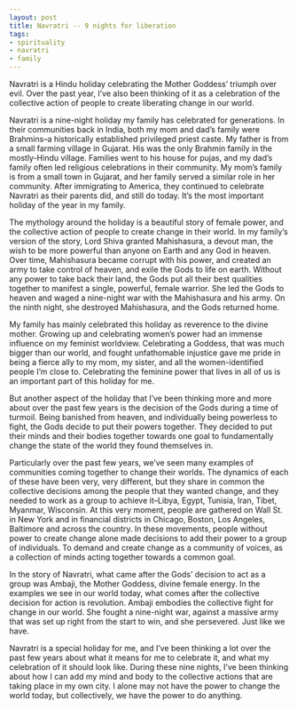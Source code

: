 ```yaml
---
layout: post
title: Navratri -- 9 nights for liberation
tags:
- spirituality
- navratri
- family
---
```

Navratri is a Hindu holiday celebrating the Mother Goddess’ triumph over evil. Over the past year, I’ve also been thinking of it as a celebration of the collective action of people to create liberating change in our world.

Navratri is a nine-night holiday my family has celebrated for generations. In their communities back in India, both my mom and dad’s family were Brahmins–a historically established privileged priest caste. My father is from a small farming village in Gujarat. His was the only Brahmin family in the mostly-Hindu village. Families went to his house for pujas, and my dad’s family often led religious celebrations in their community. My mom’s family is from a small town in Gujarat, and her family served a similar role in her community. After immigrating to America, they continued to celebrate Navratri as their parents did, and still do today. It’s the most important holiday of the year in my family.

The mythology around the holiday is a beautiful story of female power, and the collective action of people to create change in their world. In my family’s version of the story, Lord Shiva granted Mahishasura, a devout man, the wish to be more powerful than anyone on Earth and any God in heaven. Over time, Mahishasura became corrupt with his power, and created an army to take control of heaven, and exile the Gods to life on earth. Without any power to take back their land, the Gods put all their best qualities together to manifest a single, powerful, female warrior. She led the Gods to heaven and waged a nine-night war with the Mahishasura and his army. On the ninth night, she destroyed Mahishasura, and the Gods returned home.

My family has mainly celebrated this holiday as reverence to the divine mother. Growing up and celebrating women’s power had an immense influence on my feminist worldview. Celebrating a Goddess, that was much bigger than our world, and fought unfathomable injustice gave me pride in being a fierce ally to my mom, my sister, and all the women-identified people I’m close to. Celebrating the feminine power that lives in all of us is an important part of this holiday for me.

But another aspect of the holiday that I’ve been thinking more and more about over the past few years is the decision of the Gods during a time of turmoil. Being banished from heaven, and individually being powerless to fight, the Gods decide to put their powers together. They decided to put their minds and their bodies together towards one goal to fundamentally change the state of the world they found themselves in.

Particularly over the past few years, we’ve seen many examples of communities coming together to change their worlds. The dynamics of each of these have been very, very different, but they share in common the collective decisions among the people that they wanted change, and they needed to work as a group to achieve it–Libya, Egypt, Tunisia, Iran, Tibet, Myanmar, Wisconsin. At this very moment, people are gathered on Wall St. in New York and in financial districts in Chicago, Boston, Los Angeles, Baltimore and across the country. In these movements, people without power to create change alone made decisions to add their power to a group of individuals. To demand and create change as a community of voices, as a collection of minds acting together towards a common goal.

In the story of Navratri, what came after the Gods’ decision to act as a group was Ambaji, the Mother Goddess, divine female energy. In the examples we see in our world today, what comes after the collective decision for action is revolution. Ambaji embodies the collective fight for change in our world. She fought a nine-night war, against a massive army that was set up right from the start to win, and she persevered. Just like we have.

Navratri is a special holiday for me, and I’ve been thinking a lot over the past few years about what it means for me to celebrate it, and what my celebration of it should look like. During these nine nights, I’ve been thinking about how I can add my mind and body to the collective actions that are taking place in my own city. I alone may not have the power to change the world today, but collectively, we have the power to do anything.

